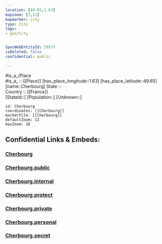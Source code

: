 ```yaml
---
location: [49.65,1.63] 
mapzoom: [7,12] 
mapmarker: city 
type: City
tags:
- geo/City


SpocWebEntityId: 29573
isDeleted: false
confidential: public

---
```

#is_a_/Place  
#is_a_ :: [[Place]] 
[has_place_longitude::1.63] 
[has_place_latitude::49.65] 
[name::Cherbourg] 
State ::  
Country :: [[France]]  
[StateId::] 
[Population::] 
[Unknown::] 


```leaflet
id: Cherbourg
coordinates: [[Cherbourg]] 
markerFile: [[Cherbourg]] 
defaultZoom: 11 
maxZoom: 18
```


## Confidential Links & Embeds: 

### [Cherbourg](/_Standards/Earth/Continent/Europe/Europe~West/France/regions~France/Normandie/departments~Normandie/Seine-Maritime/communes~Seine-Maritime/Dieppe/cities~Dieppe/Cherbourg.md) 

### [Cherbourg.public](/_public/Earth/Continent/Europe/Europe~West/France/regions~France/Normandie/departments~Normandie/Seine-Maritime/communes~Seine-Maritime/Dieppe/cities~Dieppe/Cherbourg.public.md) 

### [Cherbourg.internal](/_internal/Earth/Continent/Europe/Europe~West/France/regions~France/Normandie/departments~Normandie/Seine-Maritime/communes~Seine-Maritime/Dieppe/cities~Dieppe/Cherbourg.internal.md) 

### [Cherbourg.protect](/_protect/Earth/Continent/Europe/Europe~West/France/regions~France/Normandie/departments~Normandie/Seine-Maritime/communes~Seine-Maritime/Dieppe/cities~Dieppe/Cherbourg.protect.md) 

### [Cherbourg.private](/_private/Earth/Continent/Europe/Europe~West/France/regions~France/Normandie/departments~Normandie/Seine-Maritime/communes~Seine-Maritime/Dieppe/cities~Dieppe/Cherbourg.private.md) 

### [Cherbourg.personal](/_personal/Earth/Continent/Europe/Europe~West/France/regions~France/Normandie/departments~Normandie/Seine-Maritime/communes~Seine-Maritime/Dieppe/cities~Dieppe/Cherbourg.personal.md) 

### [Cherbourg.secret](/_secret/Earth/Continent/Europe/Europe~West/France/regions~France/Normandie/departments~Normandie/Seine-Maritime/communes~Seine-Maritime/Dieppe/cities~Dieppe/Cherbourg.secret.md)


